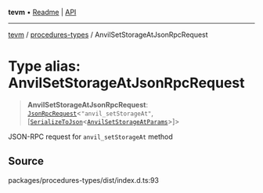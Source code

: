 **tevm** • [Readme](../../README.md) \| [API](../../modules.md)

***

[tevm](../../README.md) / [procedures-types](../README.md) / AnvilSetStorageAtJsonRpcRequest

# Type alias: AnvilSetStorageAtJsonRpcRequest

> **AnvilSetStorageAtJsonRpcRequest**: [`JsonRpcRequest`](../../index/type-aliases/JsonRpcRequest.md)\<`"anvil_setStorageAt"`, [[`SerializeToJson`](SerializeToJson.md)\<[`AnvilSetStorageAtParams`](../../actions-types/type-aliases/AnvilSetStorageAtParams.md)\>]\>

JSON-RPC request for `anvil_setStorageAt` method

## Source

packages/procedures-types/dist/index.d.ts:93
